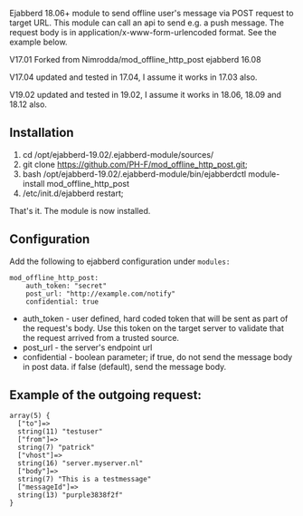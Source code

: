 Ejabberd 18.06+ module to send offline user's message via POST request to target URL.
This module can call an api to send e.g. a push message.
The request body is in application/x-www-form-urlencoded format. See the example below.

V17.01
Forked from Nimrodda/mod_offline_http_post ejabberd 16.08

V17.04 updated and tested in 17.04, I assume it works in 17.03 also.

V19.02 updated and tested in 19.02, I assume it works in 18.06, 18.09 and 18.12 also.

Installation
------------

1. cd /opt/ejabberd-19.02/.ejabberd-module/sources/
2. git clone https://github.com/PH-F/mod_offline_http_post.git;
3. bash /opt/ejabberd-19.02/.ejabberd-module/bin/ejabberdctl module-install mod_offline_http_post
4. /etc/init.d/ejabberd restart;

That's it. The module is now installed.

Configuration
-------------

Add the following to ejabberd configuration under `modules:`

```
mod_offline_http_post:
    auth_token: "secret"
    post_url: "http://example.com/notify"
    confidential: true
```

-    auth_token - user defined, hard coded token that will be sent as part of the request's body. Use this token on the target server to validate that the request arrived from a trusted source.
-    post_url - the server's endpoint url
-    confidential - boolean parameter; if true, do not send the message body in post data. if false (default), send the message body.

Example of the outgoing request:
--------------------------------

```
array(5) {
  ["to"]=>
  string(11) "testuser"
  ["from"]=>
  string(7) "patrick"
  ["vhost"]=>
  string(16) "server.myserver.nl"
  ["body"]=>
  string(7) "This is a testmessage"
  ["messageId"]=>
  string(13) "purple3838f2f"
}
```

